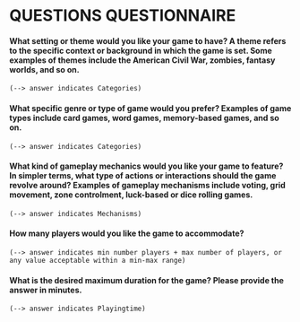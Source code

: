# QUESTIONS QUESTIONNAIRE

#### What setting or theme would you like your game to have? A theme refers to the specific context or background in which the game is set. Some examples of themes include the American Civil War, zombies, fantasy worlds, and so on.

	(--> answer indicates Categories)

#### What specific genre or type of game would you prefer? Examples of game types include card games, word games, memory-based games, and so on.
	(--> answer indicates Categories)

#### What kind of gameplay mechanics would you like your game to feature? In simpler terms, what type of actions or interactions should the game revolve around? Examples of gameplay mechanisms include voting, grid movement, zone controlment, luck-based or dice rolling games. 
	(--> answer indicates Mechanisms)

#### How many players would you like the game to accommodate?
	(--> answer indicates min number players + max number of players, or any value acceptable within a min-max range)

#### What is the desired maximum duration for the game? Please provide the answer in minutes.
	(--> answer indicates Playingtime)

